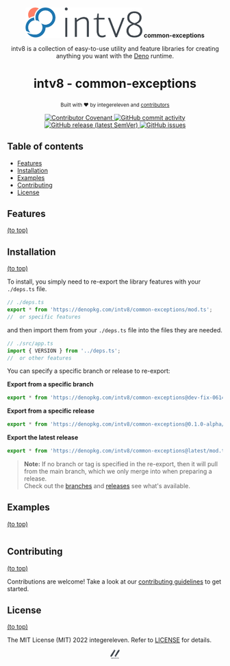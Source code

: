 <p align="center">
<!-- Update log -->
<img alt="intv8 logo" height="70" src="https://raw.githubusercontent.com/intv8/.github/main/profile/img/clr/banner.svg" />
<strong>common-exceptions</strong>
</p>

<p align="center">
intv8 is a collection of easy-to-use utility and feature libraries for creating anything you want with the <a href="https://deno.land">Deno</a> runtime.
</p>

<h1 align="center">intv8 - common-exceptions</h1>

<p align="center">
<!-- @TODO Package description -->
</p>

<p align="center">
<!-- @TODO Link to documentation and other resources -->
</p>

<p align="center">
<sub>Built with ❤ by integereleven and <a href="https://github.com/intv8/common-exceptions/graphs/contributors">contributors</a></sub>
</p>

<p align="center">
<a href="https://github.com/intv8/common-exceptions/blob/main/CODE_OF_CONDUCT.md">
  <img alt="Contributor Covenant" src="https://img.shields.io/badge/Contributor%20Covenant-2.1-4baaaa.svg?style=flat-square" />
</a>
<a href="https://github.com/intv8/common-exceptions/commits">
  <img alt="GitHub commit activity" src="https://img.shields.io/github/commit-activity/m/intv8/common-exceptions?style=flat-square">
</a>
<a href="https://github.com/intv8/common-exceptions/releases">
  <img alt="GitHub release (latest SemVer)" src="https://img.shields.io/github/v/release/intv8/common-exceptions?style=flat-square" />
</a>
<a href="https://github.com/intv8/common-exceptions/issues">
  <img alt="GitHub issues" src="https://img.shields.io/github/issues-raw/intv8/common-exceptions?style=flat-square">
</a>
</p>

## Table of contents

- [Features](#features)
- [Installation](#installation)
- [Examples](#examples)
- [Contributing](#contributing)
- [License](#license)

## Features

[(to top)](#table-of-contents)

<!-- @TODO Enumerate key features -->

## Installation

[(to top)](#table-of-contents)

To install, you simply need to re-export the library features with your `./deps.ts` file.

```ts
// ./deps.ts
export * from 'https://denopkg.com/intv8/common-exceptions/mod.ts';
//  or specific features
```

and then import them from your `./deps.ts` file into the files they are needed.

```ts
// ./src/app.ts
import { VERSION } from '../deps.ts';
//  or other features
```

You can specify a specific branch or release to re-export:

**Export from a specific branch**

```ts
export * from 'https://denopkg.com/intv8/common-exceptions@dev-fix-06145/mod.ts';
```

**Export from a specific release**

```ts
export * from 'https://denopkg.com/intv8/common-exceptions@0.1.0-alpha/mod.ts';
```

**Export the latest release**

```ts
export * from 'https://denopkg.com/intv8/common-exceptions@latest/mod.ts';
```

> **Note:** If no branch or tag is specified in the re-export, then it will pull from the main branch, which we only merge into when preparing a release.\
> Check out the [branches][branches] and [releases][releases] see what's available.

## Examples

[(to top)](#table-of-contents)

<!-- @TODO Add an example, or add links to examples -->

```ts
```

## Contributing

[(to top)](#table-of-contents)

Contributions are welcome! Take a look at our [contributing guidelines][contributing] to get started.

## License

[(to top)](#table-of-contents)

The MIT License (MIT) 2022 integereleven. Refer to [LICENSE][license] for details.

<p align="center">
<img
  alt="intv8 logo"
  height="24"
  src="https://raw.githubusercontent.com/i11n/.github/main/profile/img/frm/logo-open-source.svg"
/>
</p>

[deno]: https://deno.land "Deno homepage"
[branches]: https://github.com/intv8/common-exceptions/branches "intv8/common-exceptions branches on GitHub"
[releases]: https://github.com/intv8/common-exceptions/releases "intv8/common-exceptions releases on GitHub"
[contributing]: https://github.com/intv8/common-exceptions/blob/main/CONTRIBUTING.md "intv8/common-exceptions contributing guidelines"
[license]: https://github.com/intv8/common-exceptions/blob/main/LICENSE "intv8/common-exceptions license"
